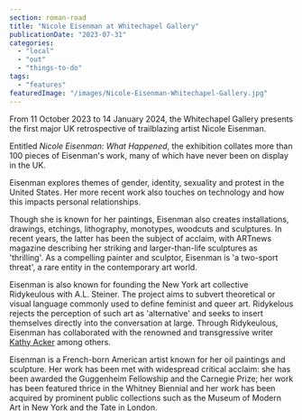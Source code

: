 ```yaml
---
section: roman-road
title: "Nicole Eisenman at Whitechapel Gallery"
publicationDate: "2023-07-31"
categories: 
  - "local"
  - "out"
  - "things-to-do"
tags: 
  - "features"
featuredImage: "/images/Nicole-Eisenman-Whitechapel-Gallery.jpg"
---
```


From 11 October 2023 to 14 January 2024, the Whitechapel Gallery presents the first major UK retrospective of trailblazing artist Nicole Eisenman.

Entitled _Nicole Eisenman: What Happened_, the exhibition collates more than 100 pieces of Eisenman's work, many of which have never been on display in the UK.

Eisenman explores themes of gender, identity, sexuality and protest in the United States. Her more recent work also touches on technology and how this impacts personal relationships.

Though she is known for her paintings, Eisenman also creates installations, drawings, etchings, lithography, monotypes, woodcuts and sculptures. In recent years, the latter has been the subject of acclaim, with ARTnews magazine describing her striking and larger-than-life sculptures as 'thrilling'. As a compelling painter and sculptor, Eisenman is 'a two-sport threat', a rare entity in the contemporary art world. 

Eisenman is also known for founding the New York art collective Ridykeulous with A.L. Steiner. The project aims to subvert theoretical or visual language commonly used to define feminist and queer art. Ridykelous rejects the perception of such art as 'alternative' and seeks to insert themselves directly into the conversation at large. Through Ridykeulous, Eisenman has collaborated with the renowned and transgressive writer [Kathy Acker](https://www.theguardian.com/books/2017/aug/19/sex-tattle-and-soul-how-kathy-acker-shocked-and-seduced-the-literary-world) among others.

Eisenman is a French-born American artist known for her oil paintings and sculpture. Her work has been met with widespread critical acclaim: she has been awarded the Guggenheim Fellowship and the Carnegie Prize; her work has been featured thrice in the Whitney Biennial and her work has been acquired by prominent public collections such as the Museum of Modern Art in New York and the Tate in London.

